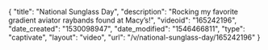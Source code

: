 {
    "title": "National Sunglass Day",
    "description": "Rocking my favorite gradient aviator raybands found at Macy’s!",
    "videoid": "165242196",
    "date_created": "1530098947",
    "date_modified": "1546466811",
    "type": "captivate",
    "layout": "video",
    "url": "\/v\/national-sunglass-day\/165242196"
}